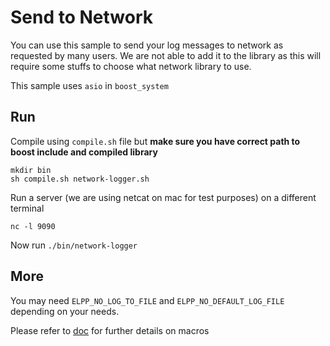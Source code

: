 # Send to Network

You can use this sample to send your log messages to network as requested by many users. We are not able to add it to the library as this will require some stuffs to choose what network library to use.

This sample uses `asio` in `boost_system`

## Run

Compile using `compile.sh` file but **make sure you have correct path to boost include and compiled library**

```
mkdir bin
sh compile.sh network-logger.sh
```

Run a server (we are using netcat on mac for test purposes) on a different terminal

```
nc -l 9090
```

Now run `./bin/network-logger`


## More

You may need `ELPP_NO_LOG_TO_FILE` and `ELPP_NO_DEFAULT_LOG_FILE` depending on your needs.

Please refer to [doc](https://github.com/muflihun/easyloggingpp#configuration-macros) for further details on macros
